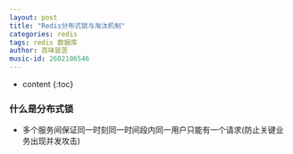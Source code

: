 ```yaml
---
layout: post
title: "Redis分布式锁与淘汰机制"
categories: redis
tags: redis 数据库
author: 百味皆苦
music-id: 2602106546
---
```


* content
{:toc}

### 什么是分布式锁

- 多个服务间保证同一时刻同一时间段内同一用户只能有一个请求(防止关键业务出现并发攻击)

